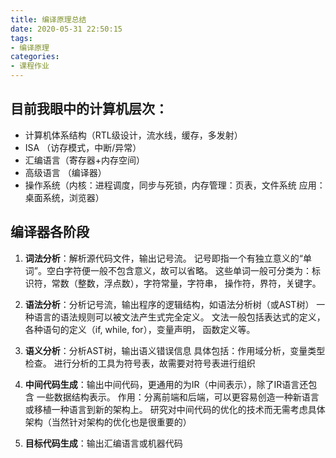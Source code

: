 ```yaml
---
title: 编译原理总结
date: 2020-05-31 22:50:15
tags:
- 编译原理
categories:
- 课程作业
---
```


## 目前我眼中的计算机层次：

- 计算机体系结构（RTL级设计，流水线，缓存，多发射）
- ISA （访存模式，中断/异常）
- 汇编语言（寄存器+内存空间）
- 高级语言 （编译器）
- 操作系统（内核：进程调度，同步与死锁，内存管理：页表，文件系统 
    应用：桌面系统，浏览器）

## 编译器各阶段

1. **词法分析**：解析源代码文件，输出记号流。
记号即指一个有独立意义的“单词”。空白字符便一般不包含意义，故可以省略。
这些单词一般可分类为：标识符，常数（整数，浮点数），字符常量，字符串，
操作符，界符，关键字。

2. **语法分析**：分析记号流，输出程序的逻辑结构，如语法分析树（或AST树）
一种语言的语法规则可以被文法产生式完全定义。
文法一般包括表达式的定义，各种语句的定义（if, while, for），变量声明，
函数定义等。

<!--more-->

3. **语义分析**：分析AST树，输出语义错误信息
具体包括：作用域分析，变量类型检查。
进行分析的工具为符号表，故需要对符号表进行组织

4. **中间代码生成**：输出中间代码，更通用的为IR（中间表示），除了IR语言还包含
一些数据结构表示。
作用：分离前端和后端，可以更容易创造一种新语言或移植一种语言到新的架构上。
研究对中间代码的优化的技术而无需考虑具体架构（当然针对架构的优化也是很重要的）

5. **目标代码生成**：输出汇编语言或机器代码